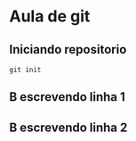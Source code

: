 # Aula de git
## Iniciando repositorio
```git init```

## B escrevendo linha 1
## B escrevendo linha 2

